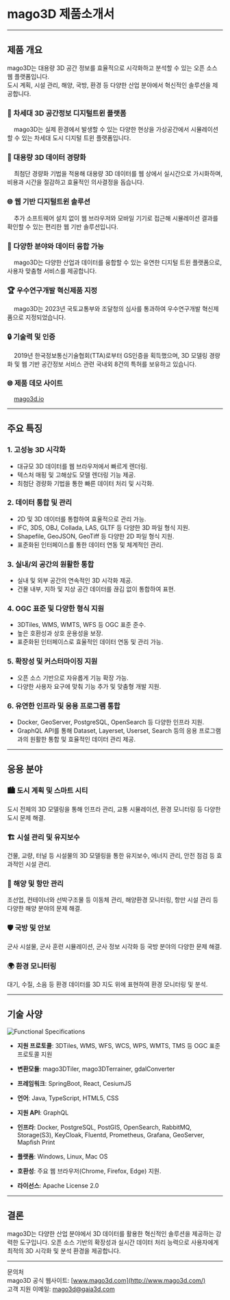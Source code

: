# mago3D 제품소개서

---
## 제품 개요
mago3D는 대용량 3D 공간 정보를 효율적으로 시각화하고 분석할 수 있는 오픈 소스 웹 플랫폼입니다.  
도시 계획, 시설 관리, 해양, 국방, 환경 등 다양한 산업 분야에서 혁신적인 솔루션을 제공합니다.

### **🚀 차세대 3D 공간정보 디지털트윈 플랫폼**
&nbsp;&nbsp;&nbsp;&nbsp;mago3D는 실제 환경에서 발생할 수 있는 다양한 현상을 가상공간에서 시뮬레이션할 수 있는 차세대 도시 디지털 트윈 플랫폼입니다.

### **💾 대용량 3D 데이터 경량화**
&nbsp;&nbsp;&nbsp;&nbsp;최첨단 경량화 기법을 적용해 대용량 3D 데이터를 웹 상에서 실시간으로 가시화하며, 비용과 시간을 절감하고 효율적인 의사결정을 돕습니다.   

### **🌐 웹 기반 디지털트윈 솔루션**
&nbsp;&nbsp;&nbsp;&nbsp;추가 소프트웨어 설치 없이 웹 브라우저와 모바일 기기로 접근해 시뮬레이션 결과를 확인할 수 있는 편리한 웹 기반 솔루션입니다.   

### **🔗 다양한 분야와 데이터 융합 가능**
&nbsp;&nbsp;&nbsp;&nbsp;mago3D는 다양한 산업과 데이터를 융합할 수 있는 유연한 디지털 트윈 플랫폼으로, 사용자 맞춤형 서비스를 제공합니다.   

### **🏆 우수연구개발 혁신제품 지정**
&nbsp;&nbsp;&nbsp;&nbsp;mago3D는 2023년 국토교통부와 조달청의 심사를 통과하여 우수연구개발 혁신제품으로 지정되었습니다.   

### **🔒 기술력 및 인증**
&nbsp;&nbsp;&nbsp;&nbsp;2019년 한국정보통신기술협회(TTA)로부터 GS인증을 획득했으며, 3D 모델링 경량화 및 웹 기반 공간정보 서비스 관련 국내외 8건의 특허를 보유하고 있습니다.   

### **🌐 제품 데모 사이트**
&nbsp;&nbsp;&nbsp;&nbsp;[mago3d.io](https://mago3d.net/)   

---
## 주요 특징

### 1. **고성능 3D 시각화**
* 대규모 3D 데이터를 웹 브라우저에서 빠르게 렌더링.
* 텍스처 매핑 및 고해상도 모델 렌더링 기능 제공.
* 최첨단 경량화 기법을 통한 빠른 데이터 처리 및 시각화.

### 2. **데이터 통합 및 관리**
* 2D 및 3D 데이터를 통합하여 효율적으로 관리 가능.
* IFC, 3DS, OBJ, Collada, LAS, GLTF 등 다양한 3D 파일 형식 지원.
* Shapefile, GeoJSON, GeoTiff 등 다양한 2D 파일 형식 지원.
* 표준화된 인터페이스를 통한 데이터 연동 및 체계적인 관리.

### 3. **실내/외 공간의 원활한 통합**
* 실내 및 외부 공간의 연속적인 3D 시각화 제공.
* 건물 내부, 지하 및 지상 공간 데이터를 끊김 없이 통합하여 표현.

### 4. **OGC 표준 및 다양한 형식 지원**
* 3DTiles, WMS, WMTS, WFS 등 OGC 표준 준수.
* 높은 호환성과 상호 운용성을 보장.
* 표준화된 인터페이스로 효율적인 데이터 연동 및 관리 가능.

### 5. **확장성 및 커스터마이징 지원**
* 오픈 소스 기반으로 자유롭게 기능 확장 가능.
* 다양한 사용자 요구에 맞춰 기능 추가 및 맞춤형 개발 지원.

### 6. **유연한 인프라 및 응용 프로그램 통합**
* Docker, GeoServer, PostgreSQL, OpenSearch 등 다양한 인프라 지원.
* GraphQL API를 통해 Dataset, Layerset, Userset, Search 등의 응용 프로그램과의 원활한 통합 및 효율적인 데이터 관리 제공.



---
## 응용 분야

### **🏙️ 도시 계획 및 스마트 시티**
도시 전체의 3D 모델링을 통해 인프라 관리, 교통 시뮬레이션, 환경 모니터링 등 다양한 도시 문제 해결.

### **🏗️ 시설 관리 및 유지보수**
건물, 교량, 터널 등 시설물의 3D 모델링을 통한 유지보수, 에너지 관리, 안전 점검 등 효과적인 시설 관리.

### **🌊 해양 및 항만 관리**
조선업, 컨테이너와 선박구조물 등 이동체 관리, 해양환경 모니터링, 항만 시설 관리 등 다양한 해양 분야의 문제 해결.

### **🛡️ 국방 및 안보**
군사 시설물, 군사 훈련 시뮬레이션, 군사 정보 시각화 등 국방 분야의 다양한 문제 해결.

### **🌍 환경 모니터링**
대기, 수질, 소음 등 환경 데이터를 3D 지도 위에 표현하여 환경 모니터링 및 분석.



---
## 기술 사양
<img src="../../images/Introduction mago3D.jpg" alt="Functional Specifications">

* **지원 프로토콜**: 3DTiles, WMS, WFS, WCS, WPS, WMTS, TMS 등 OGC 표준 프로토콜 지원
* **변환모듈**: mago3DTiler, mago3DTerrainer, gdalConverter
* **프레임워크**: SpringBoot, React, CesiumJS
* **언어**: Java, TypeScript, HTML5, CSS
* **지원 API**: GraphQL
* **인프라**: Docker, PostgreSQL, PostGIS, OpenSearch, RabbitMQ, Storage(S3), KeyCloak, Fluentd, Prometheus, Grafana, GeoServer, Mapfish Print



* **플랫폼**: Windows, Linux, Mac OS
* **호환성**: 주요 웹 브라우저(Chrome, Firefox, Edge) 지원.
* **라이선스**: Apache License 2.0

---
## 결론
mago3D는 다양한 산업 분야에서 3D 데이터를 활용한 혁신적인 솔루션을 제공하는 강력한 도구입니다. 오픈 소스 기반의 확장성과 실시간 데이터 처리 능력으로 사용자에게 최적의 3D 시각화 및 분석 환경을 제공합니다.

---

문의처  
mago3D 공식 웹사이트: [www.mago3d.com](http://www.mago3d.com/)  
고객 지원 이메일: mago3d@gaia3d.com  